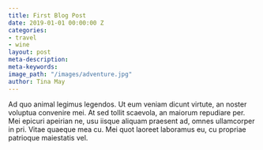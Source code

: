 ```yaml
---
title: First Blog Post
date: 2019-01-01 00:00:00 Z
categories:
- travel
- wine
layout: post
meta-description: 
meta-keywords: 
image_path: "/images/adventure.jpg"
author: Tina May
---
```


Ad quo animal legimus legendos. Ut eum veniam dicunt virtute, an noster voluptua convenire mei. At sed tollit scaevola, an maiorum repudiare per. Mei epicuri apeirian ne, usu iisque aliquam praesent ad, omnes ullamcorper in pri. Vitae quaeque mea cu. Mei quot laoreet laboramus eu, cu propriae patrioque maiestatis vel.
